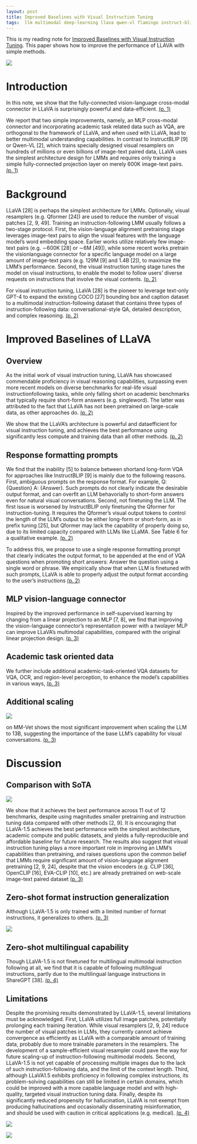 ```yaml
---
layout: post
title: Improved Baselines with Visual Instruction Tuning
tags:  llm multimodal deep-learning llava qwen-vl flamingo instruct-blip qformer blip
---
```


This is my reading note for [Improved Baselines with Visual Instruction Tuning](http://arxiv.org/abs/2310.03744). This paper shows how to improve the performance of LLAVA with simple methods.

![](https://raw.githubusercontent.com/zhangtemplar/zhangtemplar.github.io/master/uPic/liuImprovedBaselinesVisual2023-1-x297-y240.png) 

# Introduction
In this note, we show that the fully-connected vision-language cross-modal connector in LLaVA is surprisingly powerful and data-efficient. [(p. 1)](zotero://open-pdf/library/items/649Y9LGD?page=1&annotation=E8SBM7MC)

We report that two simple improvements, namely, an MLP cross-modal connector and incorporating academic task related data such as VQA, are orthogonal to the framework of LLaVA, and when used with LLaVA, lead to better multimodal understanding capabilities.  In contrast to InstructBLIP [9] or Qwen-VL [2], which trains specially designed visual resamplers on hundreds of millions or even billions of image-text paired data, LLaVA uses the simplest architecture design for LMMs and requires only training a simple fully-connected projection layer on merely 600K image-text pairs. [(p. 1)](zotero://open-pdf/library/items/649Y9LGD?page=1&annotation=YN9HFJDC)

# Background
LLaVA [28] is perhaps the simplest architecture for LMMs.  Optionally, visual resamplers (e.g. Qformer [24]) are used to reduce the number of visual patches [2, 9, 49]. Training an instruction-following LMM usually follows a two-stage protocol. First, the vision-language alignment pretraining stage leverages image-text pairs to align the visual features with the language model’s word embedding space. Earlier works utilize relatively few image-text pairs (e.g. ∼600K [28] or ∼6M [49]), while some recent works pretrain the visionlanguage connector for a specific language model on a large amount of image-text pairs (e.g. 129M [9] and 1.4B [2]), to maximize the LMM’s performance. Second, the visual instruction tuning stage tunes the model on visual instructions, to enable the model to follow users’ diverse requests on instructions that involve the visual contents. [(p. 2)](zotero://open-pdf/library/items/649Y9LGD?page=2&annotation=A4QMBAZZ)

For visual instruction tuning, LLaVA [28] is the pioneer to leverage text-only GPT-4 to expand the existing COCO [27] bounding box and caption dataset to a multimodal instruction-following dataset that contains three types of instruction-following data: conversational-style QA, detailed description, and complex reasoning. [(p. 2)](zotero://open-pdf/library/items/649Y9LGD?page=2&annotation=9UVDBBYE)

# Improved Baselines of LLaVA
## Overview
As the initial work of visual instruction tuning, LLaVA has showcased commendable proficiency in visual reasoning capabilities, surpassing even more recent models on diverse benchmarks for real-life visual instructionfollowing tasks, while only falling short on academic benchmarks that typically require short-form answers (e.g. singleword). The latter was attributed to the fact that LLaVA has not been pretrained on large-scale data, as other approaches do. [(p. 2)](zotero://open-pdf/library/items/649Y9LGD?page=2&annotation=FJNUJ4DG)

We show that the LLaVA’s architecture is powerful and dataefficient for visual instruction tuning, and achieves the best performance using significantly less compute and training data than all other methods. [(p. 2)](zotero://open-pdf/library/items/649Y9LGD?page=2&annotation=A229GTY9)

## Response formatting prompts
We find that the inability [5] to balance between shortand long-form VQA for approaches like InstructBLIP [9] is mainly due to the following reasons. First, ambiguous prompts on the response format. For example, Q: {Question} A: {Answer}. Such prompts do not clearly indicate the desirable output format, and can overfit an LLM behavorially to short-form answers even for natural visual conversations. Second, not finetuning the LLM. The first issue is worsened by InstructBLIP only finetuning the Qformer for instruction-tuning. It requires the Qformer’s visual output tokens to control the length of the LLM’s output to be either long-form or short-form, as in prefix tuning [25], but Qformer may lack the capability of properly doing so, due to its limited capacity compared with LLMs like LLaMA. See Table 6 for a qualitative example. [(p. 2)](zotero://open-pdf/library/items/649Y9LGD?page=2&annotation=JTLCJJR5)

To address this, we propose to use a single response formatting prompt that clearly indicates the output format, to be appended at the end of VQA questions when promoting short answers: Answer the question using a single word or phrase. We empirically show that when LLM is finetuned with such prompts, LLaVA is able to properly adjust the output format according to the user’s instructions [(p. 2)](zotero://open-pdf/library/items/649Y9LGD?page=2&annotation=7LGAFC4B)

## MLP vision-language connector
Inspired by the improved performance in self-supervised learning by changing from a linear projection to an MLP [7, 8], we find that improving the vision-language connector’s representation power with a twolayer MLP can improve LLaVA’s multimodal capabilities, compared with the original linear projection design. [(p. 3)](zotero://open-pdf/library/items/649Y9LGD?page=3&annotation=8475PJXG)

## Academic task oriented data
We further include additional academic-task-oriented VQA datasets for VQA, OCR, and region-level perception, to enhance the model’s capabilities in various ways, [(p. 3)](zotero://open-pdf/library/items/649Y9LGD?page=3&annotation=B92JFPCA)

## Additional scaling
![](https://raw.githubusercontent.com/zhangtemplar/zhangtemplar.github.io/master/uPic/liuImprovedBaselinesVisual2023-2-x307-y485.png) 

on MM-Vet shows the most significant improvement when scaling the LLM to 13B, suggesting the importance of the base LLM’s capability for visual conversations. [(p. 3)](zotero://open-pdf/library/items/649Y9LGD?page=3&annotation=5JM277QG)

# Discussion
## Comparison with SoTA
![](https://raw.githubusercontent.com/zhangtemplar/zhangtemplar.github.io/master/uPic/liuImprovedBaselinesVisual2023-3-x47-y532.png) 

We show that it achieves the best performance across 11 out of 12 benchmarks, despite using magnitudes smaller pretraining and instruction tuning data compared with other methods [2, 9]. It is encouraging that LLaVA-1.5 achieves the best performance with the simplest architecture, academic compute and public datasets, and yields a fully-reproducible and affordable baseline for future research. The results also suggest that visual instruction tuning plays a more important role in improving an LMM’s capabilities than pretraining, and raises questions upon the common belief that LMMs require significant amount of vision-language alignment pretraining [2, 9, 24], despite that the vision encoders (e.g. CLIP [36], OpenCLIP [16], EVA-CLIP [10], etc.) are already pretrained on web-scale image-text paired dataset [(p. 3)](zotero://open-pdf/library/items/649Y9LGD?page=3&annotation=9YYJIXYB)

## Zero-shot format instruction generalization
Although LLaVA-1.5 is only trained with a limited number of format instructions, it generalizes to others. [(p. 3)](zotero://open-pdf/library/items/649Y9LGD?page=3&annotation=3TRE7P4S)

![](https://raw.githubusercontent.com/zhangtemplar/zhangtemplar.github.io/master/uPic/liuImprovedBaselinesVisual2023-4-x46-y469.png) 

## Zero-shot multilingual capability
Though LLaVA-1.5 is not finetuned for multilingual multimodal instruction following at all, we find that it is capable of following multilingual instructions, partly due to the multilingual language instructions in ShareGPT [38]. [(p. 4)](zotero://open-pdf/library/items/649Y9LGD?page=4&annotation=2CNR5U5F)

## Limitations
Despite the promising results demonstrated by LLaVA-1.5, several limitations must be acknowledged. First, LLaVA utilizes full image patches, potentially prolonging each training iteration. While visual resamplers [2, 9, 24] reduce the number of visual patches in LLMs, they currently cannot achieve convergence as efficiently as LLaVA with a comparable amount of training data, probably due to more trainable parameters in the resamplers. The development of a sample-efficient visual resampler could pave the way for future scaling-up of instruction-following multimodal models.  Second, LLaVA-1.5 is not yet capable of processing multiple images due to the lack of such instruction-following data, and the limit of the context length. Third, although LLaVA1.5 exhibits proficiency in following complex instructions, its problem-solving capabilities can still be limited in certain domains, which could be improved with a more capable language model and with high-quality, targeted visual instruction tuning data. Finally, despite its significantly reduced propensity for hallucination, LLaVA is not exempt from producing hallucinations and occasionally disseminating misinformation, and should be used with caution in critical applications (e.g. medical). [(p. 4)](zotero://open-pdf/library/items/649Y9LGD?page=4&annotation=F922F375)

![](https://raw.githubusercontent.com/zhangtemplar/zhangtemplar.github.io/master/uPic/liuImprovedBaselinesVisual2023-4-x303-y352.png) 


![](https://raw.githubusercontent.com/zhangtemplar/zhangtemplar.github.io/master/uPic/liuImprovedBaselinesVisual2023-5-x302-y451.png)
